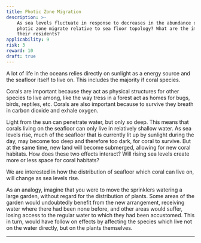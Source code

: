 ```yaml
---
title: Photic Zone Migration
description: >-
    As sea levels fluctuate in response to decreases in the abundance of land-born ice, how does the
    photic zone migrate relative to sea floor topology? What are the implications for coral and
    their residents?
applicability: 9
risk: 3
reward: 10
draft: true
---
```

A lot of life in the oceans relies directly on sunlight as a energy source and the seafloor itself
to live on. This includes the majority if coral species.

Corals are important because they act as physical structures for other species to live among, like
the way tress in a forest act as homes for bugs, birds, reptiles, etc. Corals are also important
because to survive they breath in carbon dioxide and exhale oxygen.

Light from the sun can penetrate water, but only so deep. This means that corals living on the
seafloor can only live in relatively shallow water. As sea levels rise, much of the seafloor that is
currently lit up by sunlight during the day, may become too deep and therefore too dark, for coral
to survive. But at the same time, new land will become submerged, allowing for new coral habitats.
How does these two effects interact? Will rising sea levels create more or less space for coral
habitats?

We are interested in how the distribution of seafloor which coral can live on, will change as sea
levels rise.

As an analogy, imagine that you were to move the sprinklers watering a large garden, without regard
for the distribution of plants. Some areas of the garden would undoubtedly benefit from the new
arrangement, receiving water where there had been none before, and other areas would suffer, losing
access to the regular water to which they had been accustomed. This in turn, would have follow on
effects by affecting the species which live not on the water directly, but on the plants themselves.

<hr />
